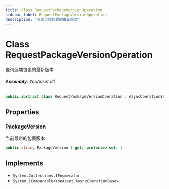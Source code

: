 ```yaml
---
title: Class RequestPackageVersionOperation
sidebar_label: RequestPackageVersionOperation
description: "查询远端包裹的最新版本"
---
```

# Class RequestPackageVersionOperation
查询远端包裹的最新版本

###### **Assembly**: YooAsset.dll

```csharp title="Declaration"
public abstract class RequestPackageVersionOperation : AsyncOperationBase, IEnumerator, IComparable<AsyncOperationBase>
```
## Properties
### PackageVersion
当前最新的包裹版本

```csharp title="Declaration"
public string PackageVersion { get; protected set; }
```

## Implements

* `System.Collections.IEnumerator`
* `System.IComparable<YooAsset.AsyncOperationBase>`
